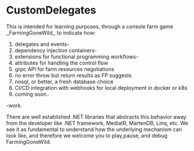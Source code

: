 # CustomDelegates

This is intended for learning purposes, through a console farm game ,,FarmingGoneWild,, to indicate how:

1. delegates and events-
2. dependency injection containers-
3. extensions for functional programming workflows-
4. attributes for handling the control flow
5. grpc API for farm resources negotiations
6. no error throw but return results as FP suggests
7. nosql, or better, a fresh database choice
8. CI/CD integration with webhooks for local deployment in docker or k8s
9. coming soon..

-work.

There are well established .NET libraries that abstracts this behavior away from the developer like .NET framework,
MediatR, MartenDB, Linq, etc. We see it as fundamental to understand how the underlying mechanism can look like, and
therefore we welcome you to play,pause, and debug FarmingGoneWild.
